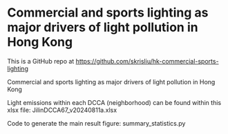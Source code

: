 # Commercial and sports lighting as major drivers of light pollution in Hong Kong

This is a GitHub repo at https://github.com/skrisliu/hk-commercial-sports-lighting

Commercial and sports lighting as major drivers of light pollution in Hong Kong

Light emissions within each DCCA (neighborhood) can be found within this xlsx file: JilinDCCA67_v20240811a.xlsx

Code to generate the main result figure: summary_statistics.py


